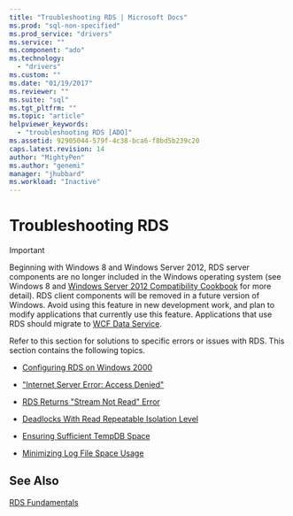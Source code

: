 ```yaml
---
title: "Troubleshooting RDS | Microsoft Docs"
ms.prod: "sql-non-specified"
ms.prod_service: "drivers"
ms.service: ""
ms.component: "ado"
ms.technology:
  - "drivers"
ms.custom: ""
ms.date: "01/19/2017"
ms.reviewer: ""
ms.suite: "sql"
ms.tgt_pltfrm: ""
ms.topic: "article"
helpviewer_keywords: 
  - "troubleshooting RDS [ADO]"
ms.assetid: 92905044-579f-4c38-bca6-f8bd5b239c20
caps.latest.revision: 14
author: "MightyPen"
ms.author: "genemi"
manager: "jhubbard"
ms.workload: "Inactive"
---
```

# Troubleshooting RDS
> [!IMPORTANT]
>  Beginning with Windows 8 and Windows Server 2012, RDS server components are no longer included in the Windows operating system (see Windows 8 and [Windows Server 2012 Compatibility Cookbook](https://www.microsoft.com/en-us/download/details.aspx?id=27416) for more detail). RDS client components will be removed in a future version of Windows. Avoid using this feature in new development work, and plan to modify applications that currently use this feature. Applications that use RDS should migrate to [WCF Data Service](http://go.microsoft.com/fwlink/?LinkId=199565).  
  
 Refer to this section for solutions to specific errors or issues with RDS. This section contains the following topics.  
  
-   [Configuring RDS on Windows 2000](../../../ado/guide/remote-data-service/configuring-rds-on-windows-2000.md)  
  
-   ["Internet Server Error: Access Denied"](../../../ado/guide/remote-data-service/internet-server-error-access-denied.md)  
  
-   [RDS Returns "Stream Not Read" Error](../../../ado/guide/remote-data-service/rds-returns-stream-not-read-error.md)  
  
-   [Deadlocks With Read Repeatable Isolation Level](../../../ado/guide/remote-data-service/deadlocks-with-read-repeatable-isolation-level.md)  
  
-   [Ensuring Sufficient TempDB Space](../../../ado/guide/remote-data-service/ensuring-sufficient-tempdb-space.md)  
  
-   [Minimizing Log File Space Usage](../../../ado/guide/remote-data-service/minimizing-log-file-space-usage.md)  
  
## See Also  
 [RDS Fundamentals](../../../ado/guide/remote-data-service/rds-fundamentals.md)


